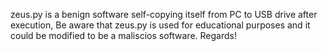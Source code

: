 zeus.py is a benign software self-copying itself from PC to USB drive after execution, Be aware that zeus.py is used for educational purposes and it could be modified to be a maliscios software. Regards!
